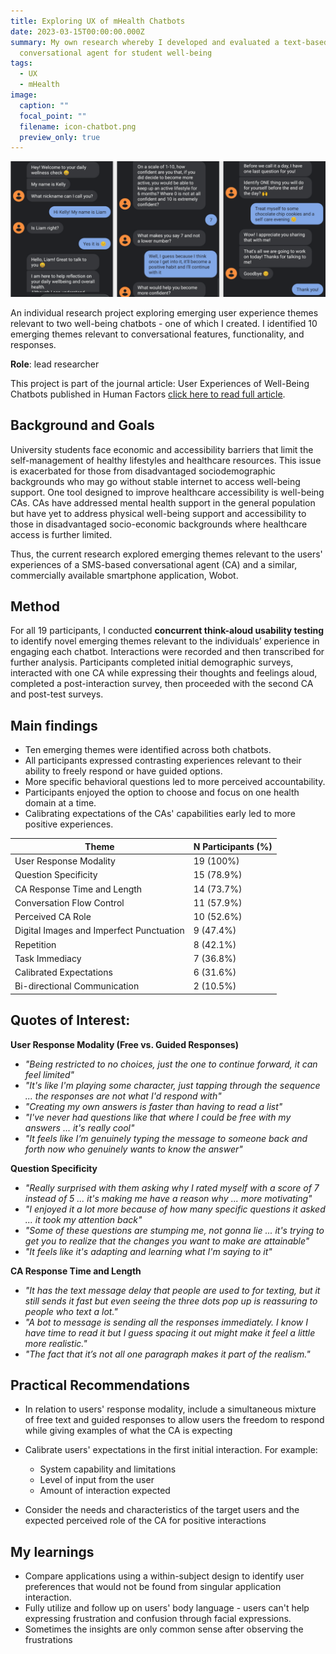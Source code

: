```yaml
---
title: Exploring UX of mHealth Chatbots
date: 2023-03-15T00:00:00.000Z
summary: My own research whereby I developed and evaluated a text-based SMS
  conversational agent for student well-being
tags:
  - UX
  - mHealth
image:
  caption: ""
  focal_point: ""
  filename: icon-chatbot.png
  preview_only: true
---
```

![Chatbot messages](messages.png)

An individual research project exploring emerging user experience themes relevant to two well-being chatbots - one of which I created. I identified 10 emerging themes relevant to conversational features, functionality, and responses.

**Role**: lead researcher

This project is part of the journal article: User Experiences of Well-Being Chatbots published in Human Factors [click here to read full article](https://journals.sagepub.com/doi/10.1177/00187208231162453).

## **Background and Goals**

University students face economic and accessibility barriers that limit the self-management of healthy lifestyles and healthcare resources. This issue is exacerbated for those from disadvantaged sociodemographic backgrounds who may go without stable internet to access well-being support. One tool designed to improve healthcare accessibility is well-being CAs. CAs have addressed mental health support in the general population but have yet to address physical well-being support and accessibility to those in disadvantaged socio-economic backgrounds where healthcare access is further limited. 

Thus, the current research explored emerging themes relevant to the users' experiences of a SMS-based conversational agent (CA) and a similar, commercially available smartphone application, Wobot.

## **Method**

For all 19 participants, I conducted **concurrent think-aloud usability testing** to identify novel emerging themes relevant to the individuals’ experience in engaging each chatbot. Interactions were recorded and then transcribed for further analysis. 
Participants completed initial demographic surveys, interacted with one CA while expressing their thoughts and feelings aloud, completed a post-interaction survey, then proceeded with the second CA and post-test surveys.

## **Main findings**

* Ten emerging themes were identified across both chatbots.
* All participants expressed contrasting experiences relevant to their ability to freely respond or have guided options.
* More specific behavioral questions led to more perceived accountability.
* Participants enjoyed the option to choose and focus on one health domain at a time.
* Calibrating expectations of the CAs' capabilities early led to more positive experiences.

| **Theme**                                | **N Participants (%)** |
| ---------------------------------------- | ---------------------- |
| User Response Modality                   | 19 (100%)              |
| Question Specificity                     | 15 (78.9%)             |
| CA Response Time and Length              | 14 (73.7%)             |
| Conversation Flow Control                | 11 (57.9%)             |
| Perceived CA Role                        | 10 (52.6%)             |
| Digital Images and Imperfect Punctuation | 9 (47.4%)              |
| Repetition                               | 8 (42.1%)              |
| Task Immediacy                           | 7 (36.8%)              |
| Calibrated Expectations                  | 6 (31.6%)              |
| Bi-directional Communication             | 2 (10.5%)              |



## **Quotes of Interest:**

**User Response Modality (Free vs. Guided Responses)**

* *"Being restricted to no choices, just the one to continue forward, it can feel limited"*
* *"It's like I'm playing some character, just tapping through the sequence ... the responses are not what I'd respond with"*
* *"Creating my own answers is faster than having to read a list"*
* *"I've never had questions like that where I could be free with my answers ... it's really cool"*
* *"It feels like I’m genuinely typing the message to someone back and forth now who genuinely wants to know the answer"*

**Question Specificity**

* *"Really surprised with them asking why I rated myself with a score of 7 instead of 5 ... it's making me have a reason why ... more motivating"*
* *"I enjoyed it a lot more because of how many specific questions it asked ... it took my attention back"*
* *"Some of these questions are stumping me, not gonna lie ... it's trying to get you to realize that the changes you want to make are attainable"*
* *"It feels like it's adapting and learning what I'm saying to it"*

**CA Response Time and Length**

* *"It has the text message delay that people are used to for texting, but it still sends it fast but even seeing the three dots pop up is reassuring to people who text a lot."*
* *"A bot to message is sending all the responses immediately. I know I have time to read it but I guess spacing it out might make it feel a little more realistic."*
* *"The fact that it’s not all one paragraph makes it part of the realism."*

## **Practical Recommendations**

* In relation to users' response modality, include a simultaneous mixture of free text and guided responses to allow users the freedom to respond while giving examples of what the CA is expecting
* Calibrate users' expectations in the first initial interaction. For example:

  * System capability and limitations
  * Level of input from the user
  * Amount of interaction expected
* Consider the needs and characteristics of the target users and the expected perceived role of the CA for positive interactions

## **My learnings**

* Compare applications using a within-subject design to identify user preferences that would not be found from singular application interaction.
* Fully utilize and follow up on users' body language - users can't help expressing frustration and confusion through facial expressions.
* Sometimes the insights are only common sense after observing the frustrations
